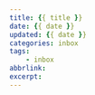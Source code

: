 ```yaml
---
title: {{ title }}
date: {{ date }}
updated: {{ date }}
categories: inbox
tags: 
    - inbox
abbrlink: 
excerpt: 
---
```

